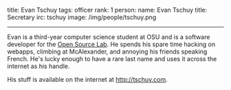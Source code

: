 title: Evan Tschuy
tags: officer
rank: 1
person:
    name: Evan Tschuy
    title: Secretary
    irc: tschuy
    image: /img/people/tschuy.png

---

Evan is a third-year computer science student at OSU and is a software developer
for the [Open Source Lab][osl]. He spends his spare time hacking on webapps,
climbing at McAlexander, and annoying his friends speaking French. He's lucky
enough to have a rare last name and uses it across the internet as his handle.

His stuff is available on the internet at http://tschuy.com.

[osl]: http://osuosl.org/

